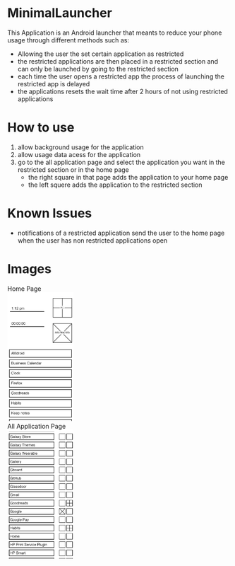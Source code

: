 # MinimalLauncher

This Application is an Android launcher that meants to reduce your phone usage through different methods such as: 
- Allowing the user the set certain application as restricted 
- the restricted applications are then placed in a restricted section and can only be launched by going to the restricted section 
- each time the user opens a restricted app the process of launching the restricted app is delayed 
- the applications resets the wait time after 2 hours of not using restricted applications

# How to use 

1. allow background usage for the application 
2. allow usage data acess for the application 
3. go to the all application page and select the application you want in the restricted section or in the home page 
    - the right square in that page adds the application to your home page
    - the left squere adds the application to the restricted section 

# Known Issues
-  notifications of a restricted application send the user to the home page when the user has non restricted applications open  
# Images
Home Page
</br>
<img src="Images/minimalHome.jpg" width = 150>
</br>
All Application Page
</br>
<img src="Images/minimalAll.jpg" width = 150>
</br>
